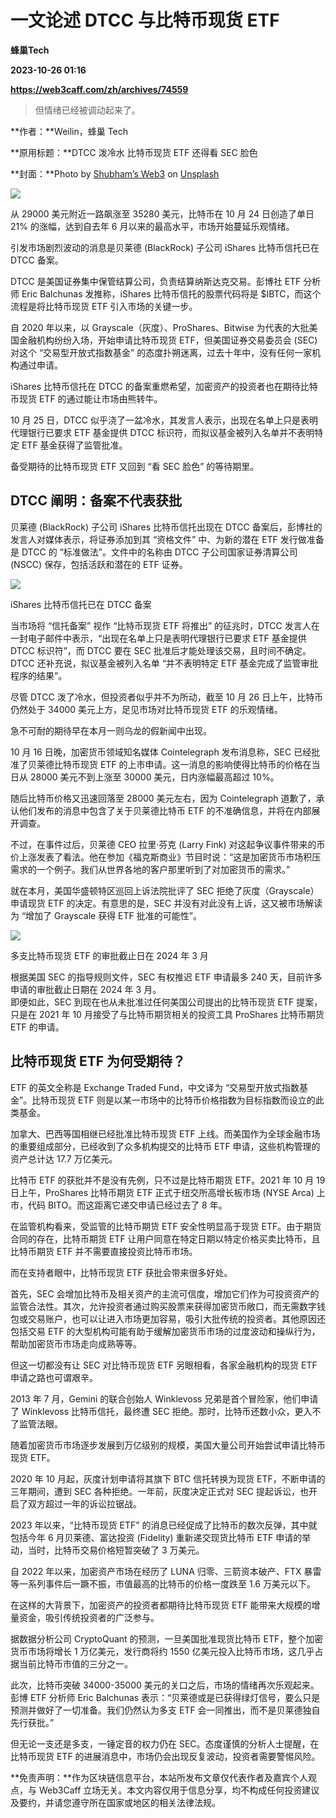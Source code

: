 # 一文论述 DTCC 与比特币现货 ETF
**蜂巢Tech**

**2023-10-26 01:16**

**https://web3caff.com/zh/archives/74559**

[](http://twitter.com/intent/tweet?text=%E4%B8%80%E6%96%87%E8%AE%BA%E8%BF%B0%20DTCC%20%E4%B8%8E%E6%AF%94%E7%89%B9%E5%B8%81%E7%8E%B0%E8%B4%A7%20ETF&url=https%3A%2F%2Fweb3caff.com%2Fzh%2Farchives%2F74559 "Twitter")[](https://www.facebook.com/sharer/sharer.php?u=https%3A%2F%2Fweb3caff.com%2Fzh%2Farchives%2F74559 "Facebook")[](https://telegram.me/share/url?url=https%3A%2F%2Fweb3caff.com%2Fzh%2Farchives%2F74559&text=%E4%B8%80%E6%96%87%E8%AE%BA%E8%BF%B0%20DTCC%20%E4%B8%8E%E6%AF%94%E7%89%B9%E5%B8%81%E7%8E%B0%E8%B4%A7%20ETF "Telegram")[](http://service.weibo.com/share/share.php?url=https%3A%2F%2Fweb3caff.com%2Fzh%2Farchives%2F74559&title=%E4%B8%80%E6%96%87%E8%AE%BA%E8%BF%B0%20DTCC%20%E4%B8%8E%E6%AF%94%E7%89%B9%E5%B8%81%E7%8E%B0%E8%B4%A7%20ETF "Sina Weibo")[](https://web3caff.com/zh/archives/74559 "Copy Link")[](https://web3caff.com/zh/archives/74559 "More")

> 但情绪已经被调动起来了。

**作者：**Weilin，蜂巢 Tech

**原用标题：**DTCC 泼冷水 比特币现货 ETF 还得看 SEC 脸色

**封面：**Photo by [Shubham’s Web3](https://unsplash.com/@shubzweb3?utm_content=creditCopyText&utm_medium=referral&utm_source=unsplash) on [Unsplash](https://unsplash.com/photos/diagram-srJMzMQFTxA?utm_content=creditCopyText&utm_medium=referral&utm_source=unsplash)

![](https://web3caff.com/wp-content/uploads/2023/10/image-566.png)

从 29000 美元附近一路飙涨至 35280 美元，比特币在 10 月 24 日创造了单日 21% 的涨幅，达到自去年 6 月以来的最高水平，市场开始蔓延乐观情绪。

引发市场剧烈波动的消息是贝莱德 (BlackRock) 子公司 iShares 比特币信托已在 DTCC 备案。

DTCC 是美国证券集中保管结算公司，负责结算纳斯达克交易。彭博社 ETF 分析师 Eric Balchunas 发推称，iShares 比特币信托的股票代码将是 $IBTC，而这个流程是将比特币现货 ETF 引入市场的关键一步。

自 2020 年以来，以 Grayscale（灰度）、ProShares、Bitwise 为代表的大批美国金融机构纷纷入场，开始申请比特币现货 ETF，但美国证券交易委员会 (SEC) 对这个 “交易型开放式指数基金” 的态度扑朔迷离，过去十年中，没有任何一家机构通过申请。

iShares 比特币信托在 DTCC 的备案重燃希望，加密资产的投资者也在期待比特币现货 ETF 的通过能让市场由熊转牛。

10 月 25 日，DTCC 似乎浇了一盆冷水，其发言人表示，出现在名单上只是表明代理银行已要求 ETF 基金提供 DTCC 标识符，而拟议基金被列入名单并不表明特定 ETF 基金获得了监管批准。

备受期待的比特币现货 ETF 又回到 “看 SEC 脸色” 的等待期里。

**DTCC 阐明：备案不代表获批**
-------------------

贝莱德 (BlackRock) 子公司 iShares 比特币信托出现在 DTCC 备案后，彭博社的发言人对媒体表示，将证券添加到其 “资格文件” 中、为新的潜在 ETF 发行做准备是 DTCC 的 “标准做法”。文件中的名称由 DTCC 子公司国家证券清算公司 (NSCC) 保存，包括活跃和潜在的 ETF 证券。

![](https://web3caff.com/wp-content/uploads/2023/10/image-568.png)

iShares 比特币信托已在 DTCC 备案

当市场将 “信托备案” 视作 “比特币现货 ETF 将推出” 的征兆时，DTCC 发言人在一封电子邮件中表示，“出现在名单上只是表明代理银行已要求 ETF 基金提供 DTCC 标识符”，而 DTCC 要在 SEC 批准后才能处理该交易，且时间不确定。DTCC 还补充说，拟议基金被列入名单 “并不表明特定 ETF 基金完成了监管审批程序的结果”。

尽管 DTCC 泼了冷水，但投资者似乎并不为所动，截至 10 月 26 日上午，比特币仍然处于 34000 美元上方，足见市场对比特币现货 ETF 的乐观情绪。

急不可耐的期待早在本月一则乌龙的假新闻中出现。

10 月 16 日晚，加密货币领域知名媒体 Cointelegraph 发布消息称，SEC 已经批准了贝莱德比特币现货 ETF 的上市申请。这一消息的影响使得比特币的价格在当日从 28000 美元不到上涨至 30000 美元，日内涨幅最高超过 10%。

随后比特币价格又迅速回落至 28000 美元左右，因为 Cointelegraph 道歉了，承认他们发布的消息中包含了关于贝莱德比特币 ETF 的不准确信息，并将在内部展开调查。

不过，在事件过后，贝莱德 CEO 拉里·芬克 (Larry Fink) 对这起争议事件带来的币价上涨发表了看法。他在参加《福克斯商业》节目时说：“这是加密货币市场积压需求的一个例子。我们从世界各地的客户那里听到了对加密货币的需求。”

就在本月，美国华盛顿特区巡回上诉法院批评了 SEC 拒绝了灰度（Grayscale）申请现货 ETF 的决定。有意思的是，SEC 并没有对此没有上诉，这又被市场解读为 “增加了 Grayscale 获得 ETF 批准的可能性”。

![](https://web3caff.com/wp-content/uploads/2023/10/image-567.png)

多支比特币现货 ETF 的审批截止日在 2024 年 3 月

根据美国 SEC 的指导规则文件，SEC 有权推迟 ETF 申请最多 240 天，目前许多申请的审批截止日期在 2024 年 3 月。  
即便如此，SEC 到现在也从未批准过任何美国公司提出的比特币现货 ETF 提案，只是在 2021 年 10 月接受了与比特币期货相关的投资工具 ProShares 比特币期货 ETF 的申请。

**比特币现货 ETF 为何受期待？**
--------------------

ETF 的英文全称是 Exchange Traded Fund，中文译为 “交易型开放式指数基金”。比特币现货 ETF 则是以某一市场中的比特币价格指数为目标指数而设立的此类基金。

加拿大、巴西等国相继已经批准比特币现货 ETF 上线。而美国作为全球金融市场的重要组成部分，已经收到了众多机构提交的比特币 ETF 申请，这些机构管理的资产总计达 17.7 万亿美元。

比特币 ETF 的获批并不是没有先例，只不过是比特币期货 ETF。2021 年 10 月 19 日上午，ProShares 比特币期货 ETF 正式于纽交所高增长板市场 (NYSE Arca) 上市，代码 BITO。而这距离它递交申请已经过去了 8 年。

在监管机构看来，受监管的比特币期货 ETF 安全性明显高于现货 ETF。由于期货合同的存在，比特币期货 ETF 让用户同意在特定日期以特定价格买卖比特币，且比特币期货 ETF 并不需要直接投资比特币市场。

而在支持者眼中，比特币现货 ETF 获批会带来很多好处。

首先，SEC 会增加比特币及相关资产的主流可信度，增加它们作为可投资资产的监管合法性。其次，允许投资者通过购买股票来获得加密货币敞口，而无需数字钱包或交易账户，也可以让进入市场更加容易，吸引大批传统的投资者。其他原因还包括交易 ETF 的大型机构可能有助于缓解加密货币市场的过度波动和操纵行为，帮助加密货币市场走向成熟等等。

但这一切都没有让 SEC 对比特币现货 ETF 另眼相看，各家金融机构的现货 ETF 申请之路也可谓艰辛。

2013 年 7 月，Gemini 的联合创始人 Winklevoss 兄弟是首个冒险家，他们申请了 Winklevoss 比特币信托，最终遭 SEC 拒绝。那时，比特币还数小众，更入不了监管法眼。

随着加密货币市场逐步发展到万亿级别的规模，美国大量公司开始尝试申请比特币现货 ETF。

2020 年 10 月起，灰度计划申请将其旗下 BTC 信托转换为现货 ETF，不断申请的三年期间，遭到 SEC 各种拒绝。一年前，灰度决定正式对 SEC 提起诉讼，也开启了双方超过一年的诉讼拉锯战。

2023 年以来，“比特币现货 ETF” 的消息已经促成了比特币的数次反弹，其中就包括今年 6 月贝莱德、富达投资 (Fidelity) 重新递交现货比特币 ETF 申请的举动，当时，比特币交易价格短暂突破了 3 万美元。

自 2022 年以来，加密资产市场在经历了 LUNA 归零、三箭资本破产、FTX 暴雷等一系列事件后一蹶不振，市值最高的比特币的价格一度跌至 1.6 万美元以下。

在这样的大背景下，加密资产的投资者都期待比特币现货 ETF 能带来大规模的增量资金，吸引传统投资者的广泛参与。

据数据分析公司 CryptoQuant 的预测，一旦美国批准现货比特币 ETF，整个加密货币市场将增长 1 万亿美元，发行商将约 1550 亿美元投入比特币市场，这几乎占据当前比特币市值的三分之一。

此次，比特币突破 34000-35000 美元的关口之后，市场的情绪再次乐观起来。彭博 ETF 分析师 Eric Balchunas 表示：“贝莱德或是已获得绿灯信号，要么只是预测并做好了一切准备。我们仍然认为多支 ETF 会一同推出，而不是贝莱德独自先行获批。”

但无论一支还是多支，一锤定音的权力仍在 SEC。态度谨慎的分析人士提醒，在比特币现货 ETF 的进展消息中，市场仍会出现反复波动，投资者需要警惕风险。

**免责声明：**作为区块链信息平台，本站所发布文章仅代表作者及嘉宾个人观点，与 Web3Caff 立场无关。本文内容仅用于信息分享，均不构成任何投资建议及要约，并请您遵守所在国家或地区的相关法律法规。